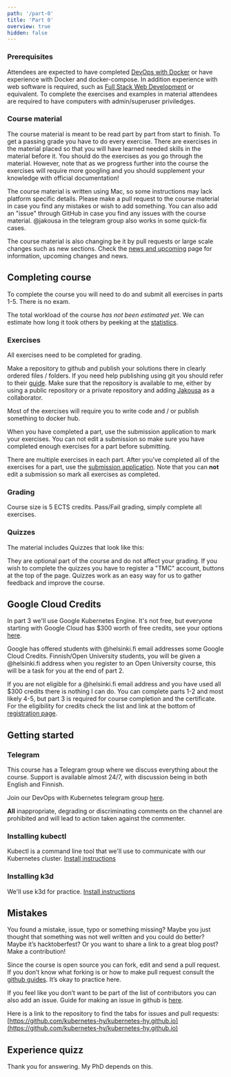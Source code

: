 ```yaml
---
path: '/part-0'
title: 'Part 0'
overview: true
hidden: false
---
```


### Prerequisites ###

Attendees are expected to have completed [DevOps with Docker](https://devopswithdocker.com) or have experience with Docker and docker-compose.
In addition experience with web software is required, such as [Full Stack Web Development](https://fullstackopen.com/en/) or equivalent.
To complete the exercises and examples in material attendees are required to have computers with admin/superuser priviledges.

### Course material ###

The course material is meant to be read part by part from start to finish. To get a passing grade you have to do every exercise. There are exercises in the material placed so that you will have learned needed skills in the material before it. You should do the exercises as you go through the material. However, note that as we progress further into the course the exercises will require more googling and you should supplement your knowledge with official documentation!

The course material is written using Mac, so some instructions may lack platform specific details. Please make a pull request to the course material in case you find any mistakes or wish to add something. You can also add an "issue" through GitHub in case you find any issues with the course material. @jakousa in the telegram group also works in some quick-fix cases.

The course material is also changing be it by pull requests or large scale changes such as new sections. Check the [news and upcoming](/news-and-upcoming) page for information, upcoming changes and news.

## Completing course ##

To complete the course you will need to do and submit all exercises in parts 1-5. There is no exam.

The total workload of the course _has not been estimated yet_. We can estimate how long it took others by peeking at the [statistics](https://studies.cs.helsinki.fi/stats/courses/kubernetes2020).

### Exercises ###

All exercises need to be completed for grading.

Make a repository to github and publish your solutions there in clearly ordered files / folders. If you need help publishing using git you should refer to their [guide](https://guides.github.com/activities/hello-world/). Make sure that the repository is available to me, either by using a public repository or a private repository and adding [Jakousa](https://github.com/Jakousa) as a collaborator.

Most of the exercises will require you to write code and / or publish something to docker hub.

When you have completed a part, use the submission application to mark your exercises. You can not edit a submission so make sure you have completed enough exercises for a part before submitting.

There are multiple exercises in each part. After you've completed all of the exercises for a part, use the [submission application](https://studies.cs.helsinki.fi/stats/courses/kubernetes2020). Note that you can **not** edit a submission so mark all exercises as completed.

### Grading ###

Course size is 5 ECTS credits. Pass/Fail grading, simply complete all exercises.

### Quizzes ###

The material includes Quizzes that look like this:

<quiz id="467fa274-1e29-4a46-b7ea-c9238fe1612c"></quiz>

They are optional part of the course and do not affect your grading. If you wish to complete the quizzes you have to register a "TMC" account, buttons at the top of the page. Quizzes work as an easy way for us to gather feedback and improve the course.

## Google Cloud Credits ##

In part 3 we'll use Google Kubernetes Engine. It's not free, but everyone starting with Google Cloud has $300 worth of free credits, see your options [here](https://cloud.google.com/free).

Google has offered students with @helsinki.fi email addresses some Google Cloud Credits. Finnish/Open University students, you will be given a @helsinki.fi address when you register to an Open University course, this will be a task for you at the end of part 2.

If you are not eligible for a @helsinki.fi email address and you have used all $300 credits there is nothing I can do. You can complete parts 1-2 and most likely 4-5, but part 3 is required for course completion and the certificate. For the eligibility for credits check the list and link at the bottom of [registration page](/registration).

## Getting started ##

### Telegram ###

This course has a Telegram group where we discuss everything about the course. Support is available almost 24/7, with discussion being in both English and Finnish.

Join our DevOps with Kubernetes telegram group [here](https://t.me/joinchat/HIg2vlch4pqITxhshipuRQ).

**All** inappropriate, degrading or discriminating comments on the channel are prohibited and will lead to action taken against the commenter.

### Installing kubectl ###

Kubectl is a command line tool that we'll use to communicate with our Kubernetes cluster. [Install instructions](https://kubernetes.io/docs/tasks/tools/install-kubectl/)

### Installing k3d ###

We'll use k3d for practice. [Install instructions](https://github.com/rancher/k3d)

## Mistakes ##

You found a mistake, issue, typo or something missing? Maybe you just thought that something was not well written and you could do better? Maybe it’s hacktoberfest? Or you want to share a link to a great blog post? Make a contribution!

Since the course is open source you can fork, edit and send a pull request. If you don’t know what forking is or how to make pull request consult the [github guides](https://guides.github.com/activities/hello-world/). It’s okay to practice here.

If you feel like you don’t want to be part of the list of contributors you can also add an issue. Guide for making an issue in github is [here](https://help.github.com/en/articles/creating-an-issue).

Here is a link to the repository to find the tabs for issues and pull requests: [https://github.com/kubernetes-hy/kubernetes-hy.github.io](https://github.com/kubernetes-hy/kubernetes-hy.github.io)


## Experience quizz ##

Thank you for answering. My PhD depends on this.

<quiz id="b728269b-89d0-4a37-a163-fd882c3059ba" /></quiz>

<quiz id="455d9346-9b79-4a01-8bf8-aca584c383b6" /></quiz>
